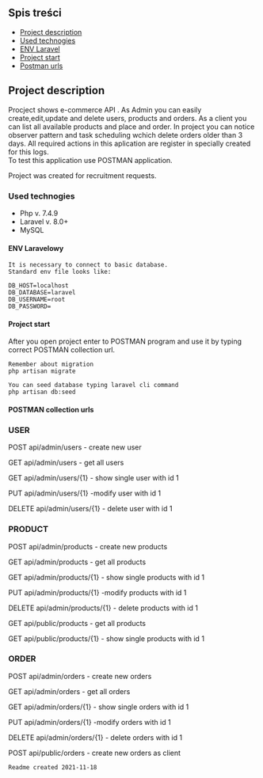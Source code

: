 ## Spis treści
* [Project description](#project-description)
* [Used technogies](#used-technologies)
* [ENV Laravel](#env-laravel)
* [Project start](#project-start)
* [Postman urls](#postman-urls)

## Project description
Procject shows e-commerce API . As Admin you can easily create,edit,update and delete users, products and orders. As a client you can list all available products and place and order. In project you can notice observer pattern and task scheduling wchich delete orders older than 3 days. All required actions in this aplication are register in specially created for this logs.  
To test this application use POSTMAN application.

Project was created for recruitment requests.

### Used technogies 

- Php v. 7.4.9
- Laravel v. 8.0+
- MySQL

#### ENV Laravelowy
    It is necessary to connect to basic database.
    Standard env file looks like:
   
    DB_HOST=localhost
    DB_DATABASE=laravel
    DB_USERNAME=root
    DB_PASSWORD=
    
#### Project start

After you open project enter to POSTMAN program and use it by typing correct POSTMAN collection url.

```
Remember about migration
php artisan migrate
```

```
You can seed database typing laravel cli command
php artisan db:seed
```

#### POSTMAN collection urls

### USER

POST api/admin/users - create new user

GET api/admin/users - get all users

GET api/admin/users/{1} - show single user with id 1

PUT api/admin/users/{1} -modify user with id 1

DELETE api/admin/users/{1} - delete user with id 1

### PRODUCT

POST api/admin/products - create new products

GET api/admin/products - get all products

GET api/admin/products/{1} - show single products with id 1

PUT api/admin/products/{1} -modify products with id 1

DELETE api/admin/products/{1} - delete products with id 1


GET api/public/products - get all products

GET api/public/products/{1} - show single products with id 1

### ORDER

POST api/admin/orders - create new orders

GET api/admin/orders - get all orders

GET api/admin/orders/{1} - show single orders with id 1

PUT api/admin/orders/{1} -modify orders with id 1

DELETE api/admin/orders/{1} - delete orders with id 1


POST api/public/orders - create new orders as client


    Readme created 2021-11-18
